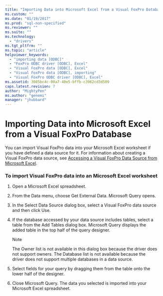 ```yaml
---
title: "Importing Data into Microsoft Excel from a Visual FoxPro Database | Microsoft Docs"
ms.custom: ""
ms.date: "01/19/2017"
ms.prod: "sql-non-specified"
ms.reviewer: ""
ms.suite: ""
ms.technology: 
  - "drivers"
ms.tgt_pltfrm: ""
ms.topic: "article"
helpviewer_keywords: 
  - "importing data [ODBC]"
  - "FoxPro ODBC driver [ODBC], Excel"
  - "Visual FoxPro data [ODBC], Excel"
  - "Visual FoxPro data [ODBC], importing"
  - "Visual FoxPro ODBC driver [ODBC], Excel"
ms.assetid: 3085bc4c-00a7-40e5-bffb-c3962cd3d509
caps.latest.revision: 7
author: "MightyPen"
ms.author: "genemi"
manager: "jhubbard"
---
```

# Importing Data into Microsoft Excel from a Visual FoxPro Database
You can import Visual FoxPro data into your Microsoft Excel worksheet if you have defined a data source for it. For information about creating a Visual FoxPro data source, see [Accessing a Visual FoxPro Data Source from Microsoft Excel](../../odbc/microsoft/accessing-a-visual-foxpro-data-source-from-microsoft-excel.md).  
  
### To import Visual FoxPro data into an Microsoft Excel worksheet  
  
1.  Open a Microsoft Excel spreadsheet.  
  
2.  From the Data menu, choose Get External Data. Microsoft Query opens.  
  
3.  In the Select Data Source dialog box, select a Visual FoxPro data source and then click Use.  
  
4.  If the database accessed by your data source includes tables, select a table from the Add Tables dialog box. Microsoft Query displays the added table in the top half of the query designer.  
  
    > [!NOTE]  
    >  The Owner list is not available in this dialog box because the driver does not support owners. The Database list is not available because the driver does not support multiple databases in a data source.  
  
5.  Select fields for your query by dragging them from the table onto the lower half of the designer.  
  
6.  Close Microsoft Query. The data you selected is imported into your Microsoft Excel spreadsheet.